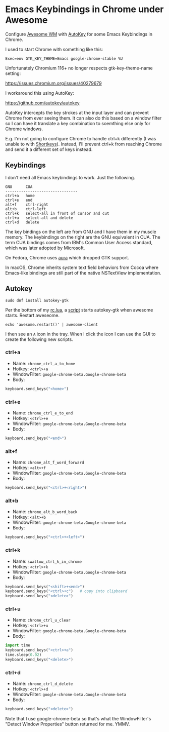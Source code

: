 # Emacs Keybindings in Chrome under Awesome

Configure [Awesome WM](https://awesomewm.org)
with [AutoKey](https://github.com/autokey/autokey)
for some Emacs Keybindings in Chrome.

I used to start Chrome with something like this:
```
Exec=env GTK_KEY_THEME=Emacs google-chrome-stable %U
```
Unfortunately Chromium 116+ no longer respects gtk-key-theme-name
setting:

  https://issues.chromium.org/issues/40279679

I workaround this using AutoKey:

  https://github.com/autokey/autokey

AutoKey intercepts the key strokes at the input layer and can 
prevent Chrome from ever seeing them. It can also do this based
on a window filter so I can have it translate a key combination
to soemthing else only for Chrome windows.

E.g. I'm not going to configure Chrome to handle ctrl+k differently
(I was unable to with [Shortkeys](https://chromewebstore.google.com/detail/shortkeys-custom-keyboard/logpjaacgmcbpdkdchjiaagddngobkck?hl=en)).
Instead, I'll prevent ctrl+k from reaching Chrome
and send it a different set of keys instead.

## Keybindings

I don't need all Emacs keybindings to work. Just the following.
```
GNU      CUA
--------------------------------
ctrl+a   home
ctrl+e   end
alt+f    ctrl-right
alt+b    ctrl-left
ctrl+k   select-all in front of cursor and cut
ctrl+u   select-all and delete
ctrl+d   delete
```
The key bindings on the left are from GNU and I have them in my muscle
memory. The keybindings on the right are the GNU equivalent in CUA.
The term CUA bindings comes from IBM's Common User Access standard,
which was later adopted by Microsoft.

On Fedora, Chrome uses
[aura](https://www.chromium.org/developers/design-documents/aura-desktop-window-manager)
which dropped GTK support.

In macOS, Chrome inherits system text field behaviors from Cocoa where
Emacs-like bindings are still part of the native NSTextView
implementation.

## Autokey

```
sudo dnf install autokey-gtk
```

Per the bottom of my [rc.lua](../rc.lua),
a [script](../autorun.sh) starts autokey-gtk
when awesome starts. Restart aweseome.
```
echo 'awesome.restart()' | awesome-client
```
I then see an `A` icon in the tray. When I click
the icon I can use the GUI to create the following
new scripts.

### ctrl+a

- Name: `chrome_ctrl_a_to_home`
- Hotkey: `<ctrl>+a`
- WindowFilter: `google-chrome-beta.Google-chrome-beta`
- Body:
```python
keyboard.send_keys("<home>")
```

### ctrl+e

- Name: `chrome_ctrl_e_to_end`
- Hotkey: `<ctrl>+e`
- WindowFilter: `google-chrome-beta.Google-chrome-beta`
- Body:
```python
keyboard.send_keys("<end>")
```

### alt+f

- Name: `chrome_alt_f_word_forward`
- Hotkey: `<alt>+f`
- WindowFilter: `google-chrome-beta.Google-chrome-beta`
- Body:
```python
keyboard.send_keys("<ctrl>+<right>")
```
### alt+b

- Name: `chrome_alt_b_word_back`
- Hotkey: `<alt>+b`
- WindowFilter: `google-chrome-beta.Google-chrome-beta`
- Body:
```python
keyboard.send_keys("<ctrl>+<left>")
```

### ctrl+k

- Name: `swallow_ctrl_k_in_chrome`
- Hotkey: `<ctrl>+k`
- WindowFilter: `google-chrome-beta.Google-chrome-beta`
- Body:
```python
keyboard.send_keys("<shift>+<end>")
keyboard.send_keys("<ctrl>+c")   # copy into clipboard
keyboard.send_keys("<delete>")
```

### ctrl+u

- Name: `chrome_ctrl_u_clear`
- Hotkey: `<ctrl>+u`
- WindowFilter: `google-chrome-beta.Google-chrome-beta`
- Body:
```python
import time
keyboard.send_keys("<ctrl>+a")
time.sleep(0.02)
keyboard.send_keys("<delete>")
```

### ctrl+d

- Name: `chrome_ctrl_d_delete`
- Hotkey: `<ctrl>+d`
- WindowFilter: `google-chrome-beta.Google-chrome-beta`
- Body:
```python
keyboard.send_keys("<delete>")
```


Note that I use google-chrome-beta so that's what the
WindowFilter's "Detect Window Properties" button returned
for me. YMMV.
